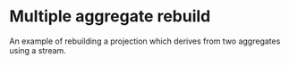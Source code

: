 # Multiple aggregate rebuild

An example of rebuilding a projection which derives from two aggregates using a stream.
